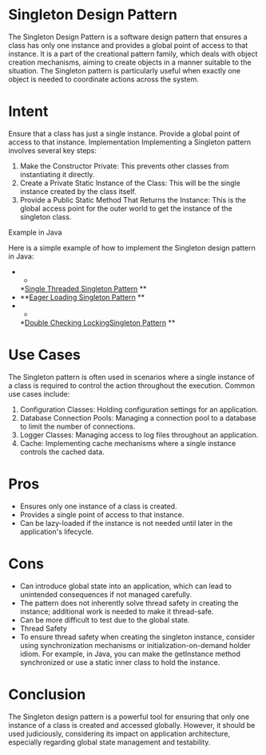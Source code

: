 # Singleton Design Pattern

The Singleton Design Pattern is a software design pattern that ensures a class has only one instance and provides a
global point of access to that instance. It is a part of the creational pattern family, which deals with object creation
mechanisms, aiming to create objects in a manner suitable to the situation. The Singleton pattern is particularly useful
when exactly one object is needed to coordinate actions across the system.

# Intent
Ensure that a class has just a single instance.
Provide a global point of access to that instance.
Implementation
Implementing a Singleton pattern involves several key steps:

1. Make the Constructor Private: This prevents other classes from instantiating it directly.
2. Create a Private Static Instance of the Class: This will be the single instance created by the class itself.
3. Provide a Public Static Method That Returns the Instance: This is the global access point for the outer world to get
   the instance of the singleton class.

Example in Java

Here is a simple example of how to implement the Singleton design pattern in Java:

* *
  *[Single Threaded Singleton Pattern](https://github.com/sidhant97/DesignDoctrine/tree/main/singleton/src/singleThreaded)
  **
* **[Eager Loading Singleton Pattern](https://github.com/sidhant97/DesignDoctrine/tree/main/singleton/src/eagerLoading)
  **
* *
  *[Double Checking LockingSingleton Pattern](https://github.com/sidhant97/DesignDoctrine/tree/main/singleton/src/doubleCheckLocking)
  **
# Use Cases

The Singleton pattern is often used in scenarios where a single instance of a class is required to control the action
throughout the execution. Common use cases include:

1. Configuration Classes: Holding configuration settings for an application.
2. Database Connection Pools: Managing a connection pool to a database to limit the number of connections.
3. Logger Classes: Managing access to log files throughout an application.
4. Cache: Implementing cache mechanisms where a single instance controls the cached data.

# Pros
* Ensures only one instance of a class is created.
* Provides a single point of access to that instance.
* Can be lazy-loaded if the instance is not needed until later in the application's lifecycle.
# Cons
* Can introduce global state into an application, which can lead to unintended consequences if not managed carefully.
* The pattern does not inherently solve thread safety in creating the instance; additional work is needed to make it
  thread-safe.
* Can be more difficult to test due to the global state.
* Thread Safety
* To ensure thread safety when creating the singleton instance, consider using synchronization mechanisms or
  initialization-on-demand holder idiom. For example, in Java, you can make the getInstance method synchronized or use a
  static inner class to hold the instance.

# Conclusion

The Singleton design pattern is a powerful tool for ensuring that only one instance of a class is created and accessed
globally. However, it should be used judiciously, considering its impact on application architecture, especially
regarding global state management and testability.